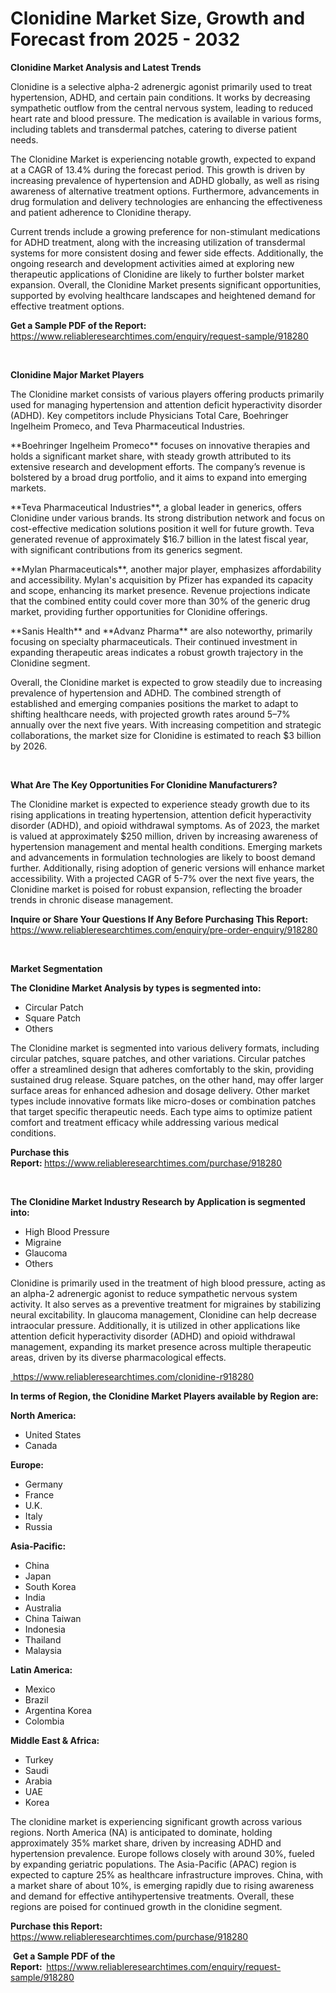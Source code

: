 <p><h1>Clonidine Market Size, Growth and Forecast from 2025 - 2032</h1></p><p><strong>Clonidine Market Analysis and Latest Trends</strong></p>
<p><p>Clonidine is a selective alpha-2 adrenergic agonist primarily used to treat hypertension, ADHD, and certain pain conditions. It works by decreasing sympathetic outflow from the central nervous system, leading to reduced heart rate and blood pressure. The medication is available in various forms, including tablets and transdermal patches, catering to diverse patient needs.</p><p>The Clonidine Market is experiencing notable growth, expected to expand at a CAGR of 13.4% during the forecast period. This growth is driven by increasing prevalence of hypertension and ADHD globally, as well as rising awareness of alternative treatment options. Furthermore, advancements in drug formulation and delivery technologies are enhancing the effectiveness and patient adherence to Clonidine therapy.</p><p>Current trends include a growing preference for non-stimulant medications for ADHD treatment, along with the increasing utilization of transdermal systems for more consistent dosing and fewer side effects. Additionally, the ongoing research and development activities aimed at exploring new therapeutic applications of Clonidine are likely to further bolster market expansion. Overall, the Clonidine Market presents significant opportunities, supported by evolving healthcare landscapes and heightened demand for effective treatment options.</p></p>
<p><strong>Get a Sample PDF of the Report:&nbsp;</strong> <a href="https://www.reliableresearchtimes.com/enquiry/request-sample/918280?utm_campaign=3134&utm_medium=2&utm_source=Github&utm_content=ia&utm_term=17042025&utm_id=clonidine">https://www.reliableresearchtimes.com/enquiry/request-sample/918280</a></p>
<p>&nbsp;</p>
<p><strong>Clonidine Major Market Players</strong></p>
<p><p>The Clonidine market consists of various players offering products primarily used for managing hypertension and attention deficit hyperactivity disorder (ADHD). Key competitors include Physicians Total Care, Boehringer Ingelheim Promeco, and Teva Pharmaceutical Industries. </p><p>**Boehringer Ingelheim Promeco** focuses on innovative therapies and holds a significant market share, with steady growth attributed to its extensive research and development efforts. The company’s revenue is bolstered by a broad drug portfolio, and it aims to expand into emerging markets.</p><p>**Teva Pharmaceutical Industries**, a global leader in generics, offers Clonidine under various brands. Its strong distribution network and focus on cost-effective medication solutions position it well for future growth. Teva generated revenue of approximately $16.7 billion in the latest fiscal year, with significant contributions from its generics segment.</p><p>**Mylan Pharmaceuticals**, another major player, emphasizes affordability and accessibility. Mylan's acquisition by Pfizer has expanded its capacity and scope, enhancing its market presence. Revenue projections indicate that the combined entity could cover more than 30% of the generic drug market, providing further opportunities for Clonidine offerings.</p><p>**Sanis Health** and **Advanz Pharma** are also noteworthy, primarily focusing on specialty pharmaceuticals. Their continued investment in expanding therapeutic areas indicates a robust growth trajectory in the Clonidine segment.</p><p>Overall, the Clonidine market is expected to grow steadily due to increasing prevalence of hypertension and ADHD. The combined strength of established and emerging companies positions the market to adapt to shifting healthcare needs, with projected growth rates around 5–7% annually over the next five years. With increasing competition and strategic collaborations, the market size for Clonidine is estimated to reach $3 billion by 2026.</p></p>
<p>&nbsp;</p>
<p><strong>What Are The Key Opportunities For Clonidine Manufacturers?</strong></p>
<p><p>The Clonidine market is expected to experience steady growth due to its rising applications in treating hypertension, attention deficit hyperactivity disorder (ADHD), and opioid withdrawal symptoms. As of 2023, the market is valued at approximately $250 million, driven by increasing awareness of hypertension management and mental health conditions. Emerging markets and advancements in formulation technologies are likely to boost demand further. Additionally, rising adoption of generic versions will enhance market accessibility. With a projected CAGR of 5-7% over the next five years, the Clonidine market is poised for robust expansion, reflecting the broader trends in chronic disease management.</p></p>
<p><strong>Inquire or Share Your Questions If Any Before Purchasing This Report:</strong> <a href="https://www.reliableresearchtimes.com/enquiry/pre-order-enquiry/918280?utm_campaign=3134&utm_medium=2&utm_source=Github&utm_content=ia&utm_term=17042025&utm_id=clonidine">https://www.reliableresearchtimes.com/enquiry/pre-order-enquiry/918280</a></p>
<p>&nbsp;</p>
<p><strong>Market Segmentation</strong></p>
<p><strong>The Clonidine Market Analysis by types is segmented into:</strong></p>
<p><ul><li>Circular Patch</li><li>Square Patch</li><li>Others</li></ul></p>
<p><p>The Clonidine market is segmented into various delivery formats, including circular patches, square patches, and other variations. Circular patches offer a streamlined design that adheres comfortably to the skin, providing sustained drug release. Square patches, on the other hand, may offer larger surface areas for enhanced adhesion and dosage delivery. Other market types include innovative formats like micro-doses or combination patches that target specific therapeutic needs. Each type aims to optimize patient comfort and treatment efficacy while addressing various medical conditions.</p></p>
<p><strong>Purchase this Report:&nbsp;</strong><a href="https://www.reliableresearchtimes.com/purchase/918280?utm_campaign=3134&utm_medium=2&utm_source=Github&utm_content=ia&utm_term=17042025&utm_id=clonidine">https://www.reliableresearchtimes.com/purchase/918280</a></p>
<p>&nbsp;</p>
<p><strong>The Clonidine Market Industry Research by Application is segmented into:</strong></p>
<p><ul><li>High Blood Pressure</li><li>Migraine</li><li>Glaucoma</li><li>Others</li></ul></p>
<p><p>Clonidine is primarily used in the treatment of high blood pressure, acting as an alpha-2 adrenergic agonist to reduce sympathetic nervous system activity. It also serves as a preventive treatment for migraines by stabilizing neural excitability. In glaucoma management, Clonidine can help decrease intraocular pressure. Additionally, it is utilized in other applications like attention deficit hyperactivity disorder (ADHD) and opioid withdrawal management, expanding its market presence across multiple therapeutic areas, driven by its diverse pharmacological effects.</p></p>
<p><a href="https://www.reliableresearchtimes.com/clonidine-r918280?utm_campaign=3134&utm_medium=2&utm_source=Github&utm_content=ia&utm_term=17042025&utm_id=clonidine">&nbsp;https://www.reliableresearchtimes.com/clonidine-r918280</a></p>
<p><strong>In terms of Region, the Clonidine Market Players available by Region are:</strong></p>
<p>
    <p> <strong> North America: </strong>
        <ul>
            <li>United States</li>
            <li>Canada</li>
        </ul>
        </p> 
    <p> <strong> Europe: </strong>
        <ul>
            <li>Germany</li>
            <li>France</li>
            <li>U.K.</li>
            <li>Italy</li>
            <li>Russia</li>
        </ul>
        </p> 
    <p> <strong> Asia-Pacific: </strong>
        <ul>
            <li>China</li>
            <li>Japan</li>
            <li>South Korea</li>
            <li>India</li>
            <li>Australia</li>
            <li>China Taiwan</li>
            <li>Indonesia</li>
            <li>Thailand</li>
            <li>Malaysia</li>
        </ul>
        </p> 
    <p> <strong> Latin America: </strong>
        <ul>
            <li>Mexico</li>
            <li>Brazil</li>
            <li>Argentina Korea</li>
            <li>Colombia</li>
        </ul>
        </p> 
    <p> <strong> Middle East & Africa: </strong>
        <ul>
            <li>Turkey</li>
            <li>Saudi</li>
            <li>Arabia</li>
            <li>UAE</li>
            <li>Korea</li>
        </ul>
    </p>
    </p>
<p><p>The clonidine market is experiencing significant growth across various regions. North America (NA) is anticipated to dominate, holding approximately 35% market share, driven by increasing ADHD and hypertension prevalence. Europe follows closely with around 30%, fueled by expanding geriatric populations. The Asia-Pacific (APAC) region is expected to capture 25% as healthcare infrastructure improves. China, with a market share of about 10%, is emerging rapidly due to rising awareness and demand for effective antihypertensive treatments. Overall, these regions are poised for continued growth in the clonidine segment.</p></p>
<p><strong>Purchase this Report: </strong><a href="https://www.reliableresearchtimes.com/purchase/918280?utm_campaign=3134&utm_medium=2&utm_source=Github&utm_content=ia&utm_term=17042025&utm_id=clonidine">https://www.reliableresearchtimes.com/purchase/918280</a></p>
<p>&nbsp;<strong>Get a Sample PDF of the Report:&nbsp;&nbsp;</strong><a href="https://www.reliableresearchtimes.com/enquiry/request-sample/918280?utm_campaign=3134&utm_medium=2&utm_source=Github&utm_content=ia&utm_term=17042025&utm_id=clonidine">https://www.reliableresearchtimes.com/enquiry/request-sample/918280</a></p>
<p><strong></strong></p>
<p><p></p><p></p><p></p></p>
